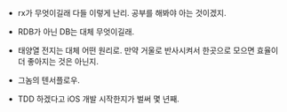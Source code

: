 * rx가 무엇이길래 다들 이렇게 난리. 공부를 해봐야 아는 것이겠지.

* RDB가 아닌 DB는 대체 무엇이길래.

* 태양열 전지는 대체 어떤 원리로. 만약 거울로 반사시켜서 한곳으로 모으면 효율이 더 좋아지는 것은 아닌지.

* 그놈의 텐서플로우.

* TDD 하겠다고 iOS 개발 시작한지가 벌써 몇 년째.

